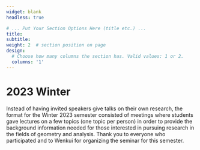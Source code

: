 ```yaml
---
widget: blank
headless: true

# ... Put Your Section Options Here (title etc.) ...
title: 
subtitle: 
weight: 2  # section position on page
design:
  # Choose how many columns the section has. Valid values: 1 or 2.
  columns: '1'
---
```

# 2023 Winter
Instead of having invited speakers give talks on their own research, the format for the Winter 2023 semester consisted of meetings where students gave lectures on a few topics (one topic per person) in order to provide the background information needed for those interested in pursuing research in the fields of geometry and analysis. Thank you to everyone who participated and to Wenkui for organizing the seminar for this semester.


